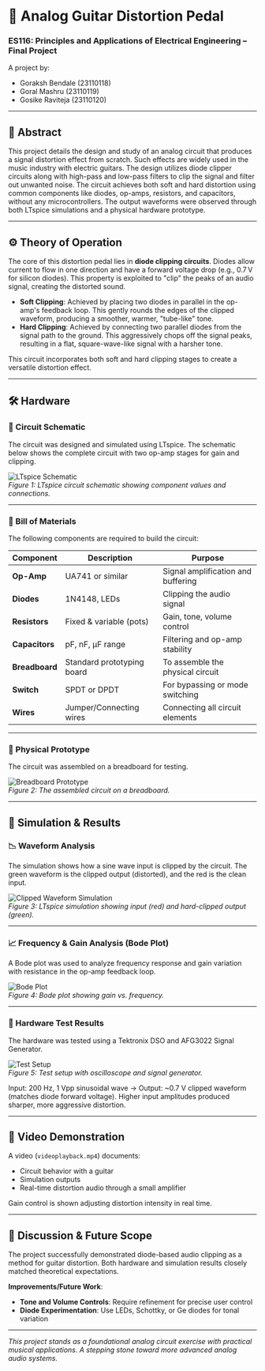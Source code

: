 # 🎸 Analog Guitar Distortion Pedal

### ES116: Principles and Applications of Electrical Engineering – Final Project

A project by:
- Goraksh Bendale (23110118)
- Goral Mashru (23110119)
- Gosike Raviteja (23110120)

---

## 📄 Abstract

This project details the design and study of an analog circuit that produces a signal distortion effect from scratch. Such effects are widely used in the music industry with electric guitars. The design utilizes diode clipper circuits along with high-pass and low-pass filters to clip the signal and filter out unwanted noise. The circuit achieves both soft and hard distortion using common components like diodes, op-amps, resistors, and capacitors, without any microcontrollers. The output waveforms were observed through both LTspice simulations and a physical hardware prototype.

---

## ⚙️ Theory of Operation

The core of this distortion pedal lies in **diode clipping circuits**. Diodes allow current to flow in one direction and have a forward voltage drop (e.g., 0.7 V for silicon diodes). This property is exploited to "clip" the peaks of an audio signal, creating the distorted sound.

- **Soft Clipping**: Achieved by placing two diodes in parallel in the op-amp's feedback loop. This gently rounds the edges of the clipped waveform, producing a smoother, warmer, "tube-like" tone.
- **Hard Clipping**: Achieved by connecting two parallel diodes from the signal path to the ground. This aggressively chops off the signal peaks, resulting in a flat, square-wave-like signal with a harsher tone.

This circuit incorporates both soft and hard clipping stages to create a versatile distortion effect.

---

## 🛠️ Hardware

### 📐 Circuit Schematic

The circuit was designed and simulated using LTspice. The schematic below shows the complete circuit with two op-amp stages for gain and clipping.

![LTspice Schematic](images/2.jpg)  
*Figure 1: LTspice circuit schematic showing component values and connections.*

---

### 🧾 Bill of Materials

The following components are required to build the circuit:

| Component     | Description                      | Purpose                                             |
|--------------|----------------------------------|-----------------------------------------------------|
| **Op-Amp**   | UA741 or similar                 | Signal amplification and buffering                  |
| **Diodes**   | 1N4148, LEDs                     | Clipping the audio signal                           |
| **Resistors**| Fixed & variable (pots)          | Gain, tone, volume control                          |
| **Capacitors**| pF, nF, µF range                | Filtering and op-amp stability                      |
| **Breadboard**| Standard prototyping board      | To assemble the physical circuit                    |
| **Switch**   | SPDT or DPDT                     | For bypassing or mode switching                     |
| **Wires**    | Jumper/Connecting wires          | Connecting all circuit elements                     |

---

### 🔧 Physical Prototype

The circuit was assembled on a breadboard for testing.

![Breadboard Prototype](images/4.jpg)  
*Figure 2: The assembled circuit on a breadboard.*

---

## 🔬 Simulation & Results

### 📉 Waveform Analysis

The simulation shows how a sine wave input is clipped by the circuit. The green waveform is the clipped output (distorted), and the red is the clean input.

![Clipped Waveform Simulation](images/3.jpg)  
*Figure 3: LTspice simulation showing input (red) and hard-clipped output (green).*

---

### 📈 Frequency & Gain Analysis (Bode Plot)

A Bode plot was used to analyze frequency response and gain variation with resistance in the op-amp feedback loop.

![Bode Plot](images/2.jpg)  
*Figure 4: Bode plot showing gain vs. frequency.*

---

### 🧪 Hardware Test Results

The hardware was tested using a Tektronix DSO and AFG3022 Signal Generator.

![Test Setup](images/1.jpg)  
*Figure 5: Test setup with oscilloscope and signal generator.*

Input: 200 Hz, 1 Vpp sinusoidal wave → Output: ~0.7 V clipped waveform (matches diode forward voltage). Higher input amplitudes produced sharper, more aggressive distortion.

---

## 🎥 Video Demonstration

A video (`videoplayback.mp4`) documents:

- Circuit behavior with a guitar
- Simulation outputs
- Real-time distortion audio through a small amplifier

Gain control is shown adjusting distortion intensity in real time.

---

## 💬 Discussion & Future Scope

The project successfully demonstrated diode-based audio clipping as a method for guitar distortion. Both hardware and simulation results closely matched theoretical expectations.

**Improvements/Future Work**:
- **Tone and Volume Controls**: Require refinement for precise user control
- **Diode Experimentation**: Use LEDs, Schottky, or Ge diodes for tonal variation

---

*This project stands as a foundational analog circuit exercise with practical musical applications. A stepping stone toward more advanced analog audio systems.*
